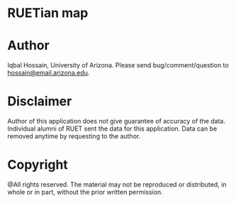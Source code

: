 # RUETian map
# Author
Iqbal Hossain, University of Arizona.
Please send bug/comment/question to hossain@email.arizona.edu.
# Disclaimer
 Author of this application does not give guarantee of accuracy of the data. Individual alumni of RUET sent the data for this application. Data can be removed anytime by requesting to the author.
# Copyright
@All rights reserved. The material may not be reproduced or distributed, in whole or in part, without the prior written permission.
